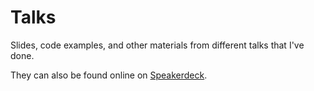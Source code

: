 # Talks

Slides, code examples, and other materials from different talks that I've done.

They can also be found online on [Speakerdeck](https://speakerdeck.com/bnmrrs).
